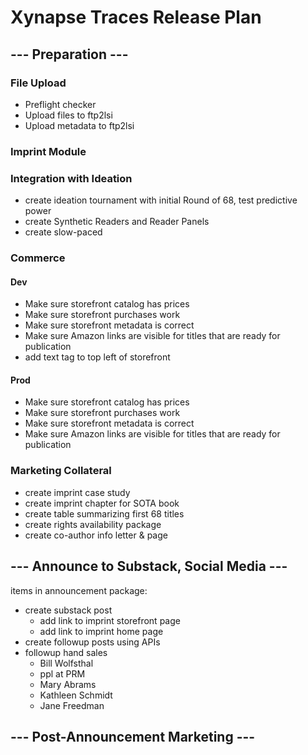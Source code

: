 # Xynapse Traces Release Plan


## --- Preparation ---

### File Upload

* Preflight checker
* Upload files to ftp2lsi
* Upload metadata to ftp2lsi

### Imprint Module

### Integration with Ideation

* create ideation tournament with initial Round of 68, test predictive power
* create Synthetic Readers and Reader Panels
* create slow-paced

### Commerce

#### Dev 
* Make sure storefront catalog has prices
* Make sure storefront purchases work
* Make sure storefront metadata is correct
* Make sure Amazon links are visible for titles that are ready for publication
* add text tag to top left of storefront

#### Prod
* Make sure storefront catalog has prices
* Make sure storefront purchases work
* Make sure storefront metadata is correct
* Make sure Amazon links are visible for titles that are ready for publication

### Marketing Collateral

* create imprint case study
* create imprint chapter for SOTA book
* create table summarizing first 68 titles
* create rights availability package 
* create co-author info letter & page


## --- Announce to Substack, Social Media ---


items in announcement package:

* create substack post
  * add link to imprint storefront page
  * add link to imprint home page
* create followup posts using APIs
* followup hand sales
  * Bill Wolfsthal
  * ppl at PRM
  * Mary Abrams
  * Kathleen Schmidt
  * Jane Freedman



## --- Post-Announcement Marketing ---
